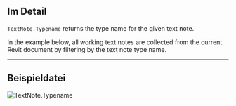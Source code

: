 ## Im Detail
`TextNote.Typename` returns the type name for the given text note.

In the example below, all working text notes are collected from the current Revit document by filtering by the text note type name.

___
## Beispieldatei

![TextNote.Typename](./Revit.Elements.TextNote.Typename_img.jpg)
